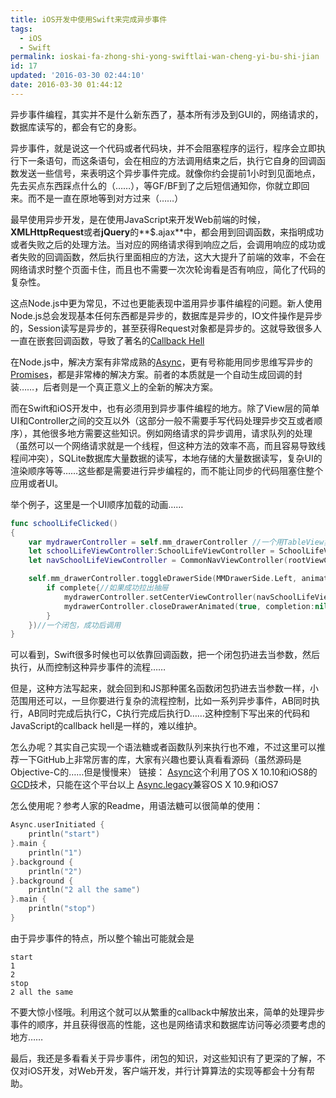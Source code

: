 ```yaml
---
title: iOS开发中使用Swift来完成异步事件
tags:
  - iOS
  - Swift
permalink: ioskai-fa-zhong-shi-yong-swiftlai-wan-cheng-yi-bu-shi-jian
id: 17
updated: '2016-03-30 02:44:10'
date: 2016-03-30 01:44:12
---
```


异步事件编程，其实并不是什么新东西了，基本所有涉及到GUI的，网络请求的，数据库读写的，都会有它的身影。

异步事件，就是说这一个代码或者代码块，并不会阻塞程序的运行，程序会立即执行下一条语句，而这条语句，会在相应的方法调用结束之后，执行它自身的回调函数发送一些信号，来表明这个异步事件完成。就像你约会提前1小时到见面地点，先去买点东西踩点什么的（……），等GF/BF到了之后短信通知你，你就立即回来。而不是一直在原地等到对方过来（……）

最早使用异步开发，是在使用JavaScript来开发Web前端的时候，**XMLHttpRequest**或者**jQuery**的**$.ajax**中，都会用到回调函数，来指明成功或者失败之后的处理方法。当对应的网络请求得到响应之后，会调用响应的成功或者失败的回调函数，然后执行里面相应的方法，这大大提升了前端的效率，不会在网络请求时整个页面卡住，而且也不需要一次次轮询看是否有响应，简化了代码的复杂性。

这点Node.js中更为常见，不过也更能表现中滥用异步事件编程的问题。新人使用Node.js总会发现基本任何东西都是异步的，数据库是异步的，IO文件操作是异步的，Session读写是异步的，甚至获得Request对象都是异步的。这就导致很多人一直在嵌套回调函数，导致了著名的[Callback Hell][1]

在Node.js中，解决方案有非常成熟的[Async][2]，更有号称能用同步思维写异步的[Promises][3]，都是非常棒的解决方案。前者的本质就是一个自动生成回调的封装……，后者则是一个真正意义上的全新的解决方案。

而在Swift和iOS开发中，也有必须用到异步事件编程的地方。除了View层的简单UI和Controller之间的交互以外（这部分一般不需要手写代码处理异步交互或者顺序），其他很多地方需要这些知识。例如网络请求的异步调用，请求队列的处理（虽然可以一个网络请求就是一个线程，但这种方法的效率不高，而且容易导致线程间冲突），SQLite数据库大量数据的读写，本地存储的大量数据读写，复杂UI的渲染顺序等等……这些都是需要进行异步编程的，而不能让同步的代码阻塞住整个应用或者UI。

举个例子，这里是一个UI顺序加载的动画……

```swift
func schoolLifeClicked()
{
    var mydrawerController = self.mm_drawerController //一个用TableView实现的应用侧边栏抽屉View
    let schoolLifeViewController:SchoolLifeViewController = SchoolLifeViewController(nibName: "SchoolLifeViewController", bundle: nil)
    let navSchoolLifeViewController = CommonNavViewController(rootViewController: schoolLifeViewController)

    self.mm_drawerController.toggleDrawerSide(MMDrawerSide.Left, animated: true, completion:{(complete) in
        if complete{//如果成功拉出抽屉
            mydrawerController.setCenterViewController(navSchoolLifeViewController, withCloseAnimation: true, completion: nil)//设置主视图
            mydrawerController.closeDrawerAnimated(true, completion:nil)//关闭抽屉
        }
    })//一个闭包，成功后调用
}
```

可以看到，Swift很多时候也可以依靠回调函数，把一个闭包扔进去当参数，然后执行，从而控制这种异步事件的流程……

但是，这种方法写起来，就会回到和JS那种匿名函数闭包扔进去当参数一样，小范围用还可以，一旦你要进行复杂的流程控制，比如一系列异步事件，AB同时执行，AB同时完成后执行C，C执行完成后执行D……这种控制下写出来的代码和JavaScript的callback hell是一样的，难以维护。

怎么办呢？其实自己实现一个语法糖或者函数队列来执行也不难，不过这里可以推荐一下GitHub上非常厉害的库，大家有兴趣也要认真看看源码（虽然源码是Objective-C的……但是慢慢来） 链接： [Async][4]这个利用了OS X 10.10和iOS8的[GCD][5]技术，只能在这个平台以上 [Async.legacy][6]兼容OS X 10.9和iOS7

怎么使用呢？参考人家的Readme，用语法糖可以很简单的使用：

```swift
Async.userInitiated {
    println("start")
}.main {
    println("1")
}.background {
    println("2")
}.background {
    println("2 all the same")
}.main {
    println("stop")
}
```

由于异步事件的特点，所以整个输出可能就会是

```text
start
1
2
stop
2 all the same
```

不要大惊小怪哦。利用这个就可以从繁重的callback中解放出来，简单的处理异步事件的顺序，并且获得很高的性能，这也是网络请求和数据库访问等必须要考虑的地方……

最后，我还是多看看关于异步事件，闭包的知识，对这些知识有了更深的了解，不仅对iOS开发，对Web开发，客户端开发，并行计算算法的实现等都会十分有帮助。

 [1]: http://www.tuicool.com/articles/Ur2EfmZ
 [2]: https://github.com/caolan/async
 [3]: https://github.com/then/promise
 [4]: https://github.com/duemunk/Async
 [5]: http://en.wikipedia.org/wiki/Grand_Central_Dispatch
 [6]: https://github.com/josephlord/Async.legacy